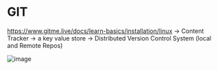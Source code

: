 # GIT

https://www.gitme.live/docs/learn-basics/installation/linux
-> Content Tracker
-> a key value store
-> Distributed Version Control System (local and Remote Repos)

![image](https://github.com/user-attachments/assets/56b29e7a-4769-4abd-b442-77c08b12aecf)



